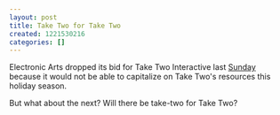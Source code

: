 ```yaml
---
layout: post
title: Take Two for Take Two
created: 1221530216
categories: []
---
```

Electronic Arts dropped its bid for Take Two Interactive last <a href="http://www.nytimes.com/2008/09/15/technology/15deal.html" rel="external">Sunday</a> because it would not be able to capitalize on Take Two's resources this holiday season.

But what about the next? Will there be take-two for Take Two?
